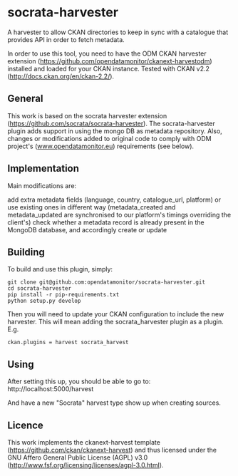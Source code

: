 socrata-harvester
=================

A harvester to allow CKAN directories to keep in sync with a catalogue that provides API in order to fetch metadata.

In order to use this tool, you need to have the ODM CKAN harvester extension (https://github.com/opendatamonitor/ckanext-harvestodm)
installed and loaded for your CKAN instance.
Tested with CKAN v2.2 (http://docs.ckan.org/en/ckan-2.2/).


General
---------

This work is based on the socrata harvester extension (https://github.com/socrata/socrata-harvester).
The socrata-harvester plugin adds support in using the mongo DB as metadata repository. Also, changes or modifications added to original
code to comply with ODM project's (www.opendatamonitor.eu) requirements (see below).


Implementation
---------------

Main modifications are:

add extra metadata fields (language, country, catalogue_url, platform) or use existing ones in different way (metadata_created and metadata_updated are synchronised 
to our platform's timings overriding the client's) check whether a metadata record is already present in the MongoDB database, and accordingly create or update

Building
---------

To build and use this plugin, simply:

    git clone git@github.com:opendatamonitor/socrata-harvester.git
    cd socrata-harvester
    pip install -r pip-requirements.txt
    python setup.py develop

Then you will need to update your CKAN configuration to include the new harvester.  This will mean adding the
socrata_harvester plugin as a plugin.  E.g.

    ckan.plugins = harvest socrata_harvest

    
Using
---------

After setting this up, you should be able to go to:
    http://localhost:5000/harvest

And have a new "Socrata" harvest type show up when creating sources.


Licence
---------

This work implements the ckanext-harvest template (https://github.com/ckan/ckanext-harvest) and thus 
licensed under the GNU Affero General Public License (AGPL) v3.0 (http://www.fsf.org/licensing/licenses/agpl-3.0.html).
